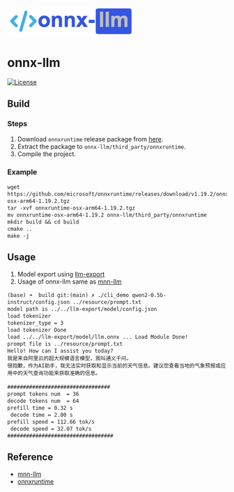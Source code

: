 ![onnx-llm](resource/logo.png)

# onnx-llm
[![License](https://img.shields.io/github/license/wangzhaode/onnx-llm)](LICENSE.txt)

## Build

### Steps

1. Download `onnxruntime` release package from [here](https://github.com/microsoft/onnxruntime/releases).
2. Extract the package to `onnx-llm/third_party/onnxruntime`.
3. Compile the project.

### Example
```base
wget https://github.com/microsoft/onnxruntime/releases/download/v1.19.2/onnxruntime-osx-arm64-1.19.2.tgz
tar -xvf onnxruntime-osx-arm64-1.19.2.tgz
mv onnxruntime-osx-arm64-1.19.2 onnx-llm/third_party/onnxruntime
mkdir build && cd build
cmake ..
make -j
```

## Usage

1. Model export using [llm-export](https://github.com/wangzhaode/llm-export)
2. Usage of onnx-llm same as [mnn-llm](https://github.com/wangzhaode/mnn-llm)

```base
(base) ➜  build git:(main) ✗ ./cli_demo qwen2-0.5b-instruct/config.json ../resource/prompt.txt
model path is ../../llm-export/model/config.json
load tokenizer
tokenizer_type = 3
load tokenizer Done
load ../../llm-export/model/llm.onnx ... Load Module Done!
prompt file is ../resource/prompt.txt
Hello! How can I assist you today?
我是来自阿里云的超大规模语言模型，我叫通义千问。
很抱歉，作为AI助手，我无法实时获取和显示当前的天气信息。建议您查看当地的气象预报或应用中的天气查询功能来获取准确的信息。

#################################
prompt tokens num  = 36
decode tokens num  = 64
prefill time = 0.32 s
 decode time = 2.00 s
prefill speed = 112.66 tok/s
 decode speed = 32.07 tok/s
##################################
```

## Reference
- [mnn-llm](https://github.com/wangzhaode/mnn-llm)
- [onnxruntime](https://github.com/microsoft/onnxruntime)

